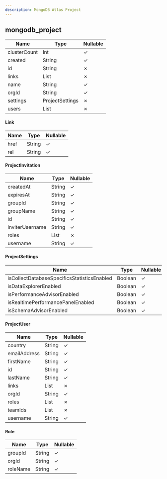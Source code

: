 ```yaml
---
description: MongoDB Atlas Project
---
```

mongodb_project
---------------

| **Name**     | **Type**          | **Nullable** |
| ------------ | ----------------- | ------------ |
| clusterCount | Int               | &check;      |
| created      | String            | &check;      |
| id           | String            | &cross;      |
| links        | List<Link>        | &cross;      |
| name         | String            | &check;      |
| orgId        | String            | &check;      |
| settings     | ProjectSettings   | &cross;      |
| users        | List<ProjectUser> | &cross;      |

#### Link
| **Name** | **Type** | **Nullable** |
| -------- | -------- | ------------ |
| href     | String   | &check;      |
| rel      | String   | &check;      |

#### ProjectInvitation
| **Name**        | **Type**     | **Nullable** |
| --------------- | ------------ | ------------ |
| createdAt       | String       | &check;      |
| expiresAt       | String       | &check;      |
| groupId         | String       | &check;      |
| groupName       | String       | &check;      |
| id              | String       | &check;      |
| inviterUsername | String       | &check;      |
| roles           | List<String> | &cross;      |
| username        | String       | &check;      |

#### ProjectSettings
| **Name**                                    | **Type** | **Nullable** |
| ------------------------------------------- | -------- | ------------ |
| isCollectDatabaseSpecificsStatisticsEnabled | Boolean  | &check;      |
| isDataExplorerEnabled                       | Boolean  | &check;      |
| isPerformanceAdvisorEnabled                 | Boolean  | &check;      |
| isRealtimePerformancePanelEnabled           | Boolean  | &check;      |
| isSchemaAdvisorEnabled                      | Boolean  | &check;      |

#### ProjectUser
| **Name**     | **Type**     | **Nullable** |
| ------------ | ------------ | ------------ |
| country      | String       | &check;      |
| emailAddress | String       | &check;      |
| firstName    | String       | &check;      |
| id           | String       | &check;      |
| lastName     | String       | &check;      |
| links        | List<Link>   | &cross;      |
| orgId        | String       | &check;      |
| roles        | List<Role>   | &cross;      |
| teamIds      | List<String> | &cross;      |
| username     | String       | &check;      |

#### Role
| **Name** | **Type** | **Nullable** |
| -------- | -------- | ------------ |
| groupId  | String   | &check;      |
| orgId    | String   | &check;      |
| roleName | String   | &check;      |
